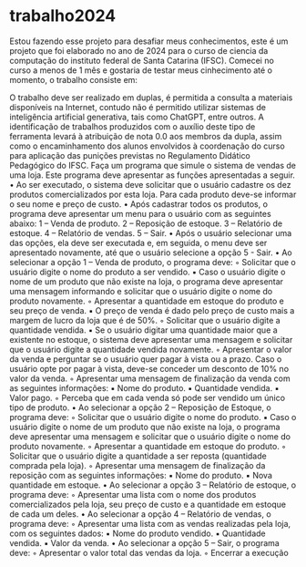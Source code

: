 # trabalho2024

Estou fazendo esse projeto para desafiar meus conhecimentos, este é um projeto que foi elaborado no ano de 2024 para o 
curso de ciencia da computação do instituto federal de Santa Catarina (IFSC).
Comecei no curso a menos de 1 mês e gostaria de testar meus cinhecimento até o momento, o trabalho consiste em:

 O trabalho deve ser realizado em duplas, é permitida a consulta a materiais disponíveis na
 Internet, contudo não é permitido utilizar sistemas de inteligência artificial generativa, tais como
 ChatGPT, entre outros. A identificação de trabalhos produzidos com o auxílio deste tipo de
 ferramenta levará à atribuição de nota 0.0 aos membros da dupla, assim como o encaminhamento
 dos alunos envolvidos à coordenação do curso para aplicação das punições previstas no
 Regulamento Didático Pedagógico do IFSC.
 Faça um programa que simule o sistema de vendas de uma loja. Este programa deve apresentar
 as funções apresentadas a seguir.
 • Ao ser executado, o sistema deve solicitar que o usuário cadastre os dez produtos
 comercializados por esta loja. Para cada produto deve-se informar o seu nome e preço de
 custo.
 • Após cadastrar todos os produtos, o programa deve apresentar um menu para o usuário
 com as seguintes abaixo: 
1 – Venda de produto.
 2 – Reposição de estoque.
 3 – Relatório de estoque.
 4 – Relatório de vendas.
 5 – Sair.
 • Após o usuário selecionar uma das opções, ela deve ser executada e, em seguida, o menu
 deve ser apresentado novamente, até que o usuário selecione a opção 5 - Sair.
 • Ao selecionar a opção 1 – Venda de produto, o programa deve:
 ◦ Solicitar que o usuário digite o nome do produto a ser vendido. 
▪ Caso o usuário digite o nome de um produto que não existe na loja, o programa
 deve apresentar uma mensagem informando e solicitar que o usuário digite o nome
 do produto novamente.
 ◦ Apresentar a quantidade em estoque do produto e seu preço de venda. 
▪ O preço de venda é dado pelo preço de custo mais a margem de lucro da loja que
 é de 50%.
 ◦ Solicitar que o usuário digite a quantidade vendida.
 ▪ Se o usuário digitar uma quantidade maior que a existente no estoque, o sistema
 deve apresentar uma mensagem e solicitar que o usuário digite a quantidade
 vendida novamente.
 ◦ Apresentar o valor da venda e perguntar se o usuário quer pagar à vista ou a prazo.
 Caso o usuário opte por pagar à vista, deve-se conceder um desconto de 10% no valor
 da venda.
 ◦ Apresentar uma mensagem de finalização da venda com as seguintes informações:
 ▪ Nome do produto.
 ▪ Quantidade vendida.
 ▪ Valor pago.
 ◦ Perceba que em cada venda só pode ser vendido um único tipo de produto.
• Ao selecionar a opção 2 – Reposição de Estoque, o programa deve:
 ◦ Solicitar que o usuário digite o nome do produto.
 ▪ Caso o usuário digite o nome de um produto que não existe na loja, o programa
 deve apresentar uma mensagem e solicitar que o usuário digite o nome do produto
 novamente. 
◦ Apresentar a quantidade em estoque do produto. 
◦ Solicitar que o usuário digite a quantidade a ser reposta (quantidade comprada pela
 loja).
 ◦ Apresentar uma mensagem de finalização da reposição com as seguintes informações:
 ▪ Nome do produto.
 ▪ Nova quantidade em estoque.
 • Ao selecionar a opção 3 – Relatório de estoque, o programa deve:
 ◦ Apresentar uma lista com o nome dos produtos comercializados pela loja, seu preço de
 custo e a quantidade em estoque de cada um deles.
 • Ao selecionar a opção 4 – Relatório de vendas, o programa deve:
 ◦ Apresentar uma lista com as vendas realizadas pela loja, com os seguintes dados:
 ▪ Nome do produto vendido.
 ▪ Quantidade vendida.
 ▪ Valor da venda.
 • Ao selecionar a opção 5 – Sair, o programa deve:
 ◦ Apresentar o valor total das vendas da loja.
 ◦ Encerrar a execução
